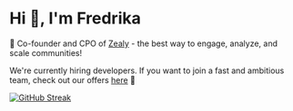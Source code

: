 <h1>Hi 👋, I'm Fredrika</h1>

🚀 Co-founder and CPO of [Zealy](https://zealy.io/) - the best way to engage, analyze, and scale communities!

We're currently hiring developers. If you want to join a fast and ambitious team, check out our offers [here](https://zealy.crew.work/jobs) 🌈


[![GitHub Streak](https://streak-stats.demolab.com?user=fredrikalindh&hide_border=true)](https://git.io/streak-stats)
